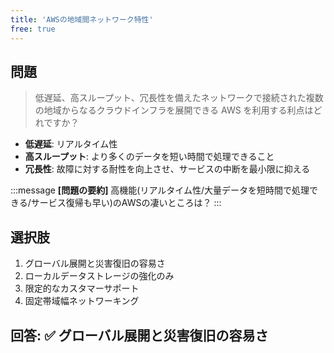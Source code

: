 ```yaml
---
title: 'AWSの地域間ネットワーク特性'
free: true
---
```


## 問題

> 低遅延、高スループット、冗長性を備えたネットワークで接続された複数の地域からなるクラウドインフラを展開できる AWS を利用する利点はどれですか？

- **低遅延**: リアルタイム性
- **高スループット**: より多くのデータを短い時間で処理できること
- **冗長性**: 故障に対する耐性を向上させ、サービスの中断を最小限に抑える


:::message
**[問題の要約]** 高機能(リアルタイム性/大量データを短時間で処理できる/サービス復帰も早い)のAWSの凄いところは？
:::

## 選択肢

1. グローバル展開と災害復旧の容易さ
2. ローカルデータストレージの強化のみ
3. 限定的なカスタマーサポート
4. 固定帯域幅ネットワーキング

## 回答: ✅ グローバル展開と災害復旧の容易さ